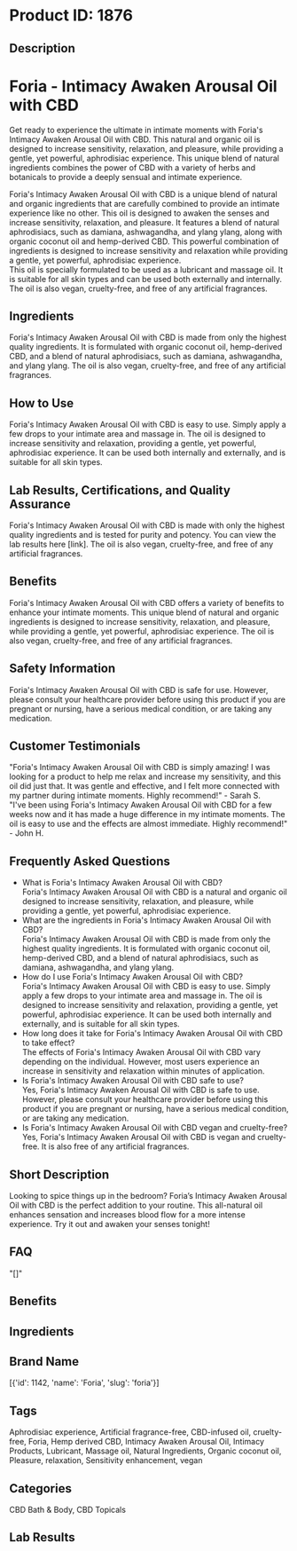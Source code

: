 # Product ID: 1876
## Description
<h1>Foria - Intimacy Awaken Arousal Oil with CBD</h1>
<p>Get ready to experience the ultimate in intimate moments with Foria's Intimacy Awaken Arousal Oil with CBD. This natural and organic oil is designed to increase sensitivity, relaxation, and pleasure, while providing a gentle, yet powerful, aphrodisiac experience. This unique blend of natural ingredients combines the power of CBD with a variety of herbs and botanicals to provide a deeply sensual and intimate experience.</p>
<p>Foria's Intimacy Awaken Arousal Oil with CBD is a unique blend of natural and organic ingredients that are carefully combined to provide an intimate experience like no other. This oil is designed to awaken the senses and increase sensitivity, relaxation, and pleasure. It features a blend of natural aphrodisiacs, such as damiana, ashwagandha, and ylang ylang, along with organic coconut oil and hemp-derived CBD. This powerful combination of ingredients is designed to increase sensitivity and relaxation while providing a gentle, yet powerful, aphrodisiac experience.<br />
This oil is specially formulated to be used as a lubricant and massage oil. It is suitable for all skin types and can be used both externally and internally. The oil is also vegan, cruelty-free, and free of any artificial fragrances.</p>
<h2>Ingredients</h2>
<p>Foria's Intimacy Awaken Arousal Oil with CBD is made from only the highest quality ingredients. It is formulated with organic coconut oil, hemp-derived CBD, and a blend of natural aphrodisiacs, such as damiana, ashwagandha, and ylang ylang. The oil is also vegan, cruelty-free, and free of any artificial fragrances.</p>
<h2>How to Use</h2>
<p>Foria's Intimacy Awaken Arousal Oil with CBD is easy to use. Simply apply a few drops to your intimate area and massage in. The oil is designed to increase sensitivity and relaxation, providing a gentle, yet powerful, aphrodisiac experience. It can be used both internally and externally, and is suitable for all skin types.</p>
<h2>Lab Results, Certifications, and Quality Assurance</h2>
<p>Foria's Intimacy Awaken Arousal Oil with CBD is made with only the highest quality ingredients and is tested for purity and potency. You can view the lab results here [link]. The oil is also vegan, cruelty-free, and free of any artificial fragrances.</p>
<h2>Benefits</h2>
<p>Foria's Intimacy Awaken Arousal Oil with CBD offers a variety of benefits to enhance your intimate moments. This unique blend of natural and organic ingredients is designed to increase sensitivity, relaxation, and pleasure, while providing a gentle, yet powerful, aphrodisiac experience. The oil is also vegan, cruelty-free, and free of any artificial fragrances.</p>
<h2>Safety Information</h2>
<p>Foria's Intimacy Awaken Arousal Oil with CBD is safe for use. However, please consult your healthcare provider before using this product if you are pregnant or nursing, have a serious medical condition, or are taking any medication.</p>
<h2>Customer Testimonials</h2>
<p>"Foria's Intimacy Awaken Arousal Oil with CBD is simply amazing! I was looking for a product to help me relax and increase my sensitivity, and this oil did just that. It was gentle and effective, and I felt more connected with my partner during intimate moments. Highly recommend!" - Sarah S.<br />
"I've been using Foria's Intimacy Awaken Arousal Oil with CBD for a few weeks now and it has made a huge difference in my intimate moments. The oil is easy to use and the effects are almost immediate. Highly recommend!" - John H.</p>
<h2>Frequently Asked Questions</h2>
<ul>
<li>What is Foria's Intimacy Awaken Arousal Oil with CBD?<br />
Foria's Intimacy Awaken Arousal Oil with CBD is a natural and organic oil designed to increase sensitivity, relaxation, and pleasure, while providing a gentle, yet powerful, aphrodisiac experience.</li>
<li>What are the ingredients in Foria's Intimacy Awaken Arousal Oil with CBD?<br />
Foria's Intimacy Awaken Arousal Oil with CBD is made from only the highest quality ingredients. It is formulated with organic coconut oil, hemp-derived CBD, and a blend of natural aphrodisiacs, such as damiana, ashwagandha, and ylang ylang.</li>
<li>How do I use Foria's Intimacy Awaken Arousal Oil with CBD?<br />
Foria's Intimacy Awaken Arousal Oil with CBD is easy to use. Simply apply a few drops to your intimate area and massage in. The oil is designed to increase sensitivity and relaxation, providing a gentle, yet powerful, aphrodisiac experience. It can be used both internally and externally, and is suitable for all skin types.</li>
<li>How long does it take for Foria's Intimacy Awaken Arousal Oil with CBD to take effect?<br />
The effects of Foria's Intimacy Awaken Arousal Oil with CBD vary depending on the individual. However, most users experience an increase in sensitivity and relaxation within minutes of application.</li>
<li>Is Foria's Intimacy Awaken Arousal Oil with CBD safe to use?<br />
Yes, Foria's Intimacy Awaken Arousal Oil with CBD is safe to use. However, please consult your healthcare provider before using this product if you are pregnant or nursing, have a serious medical condition, or are taking any medication.</li>
<li>Is Foria's Intimacy Awaken Arousal Oil with CBD vegan and cruelty-free?<br />
Yes, Foria's Intimacy Awaken Arousal Oil with CBD is vegan and cruelty-free. It is also free of any artificial fragrances.</li>
</ul>

## Short Description
<p>Looking to spice things up in the bedroom? Foria&#8217;s Intimacy Awaken Arousal Oil with CBD is the perfect addition to your routine. This all-natural oil enhances sensation and increases blood flow for a more intense experience. Try it out and awaken your senses tonight!</p>

## FAQ
"[]"
## Benefits

## Ingredients

## Brand Name
[{'id': 1142, 'name': 'Foria', 'slug': 'foria'}]
## Tags
Aphrodisiac experience, Artificial fragrance-free, CBD-infused oil, cruelty-free, Foria, Hemp derived CBD, Intimacy Awaken Arousal Oil, Intimacy Products, Lubricant, Massage oil, Natural Ingredients, Organic coconut oil, Pleasure, relaxation, Sensitivity enhancement, vegan
## Categories
CBD Bath &amp; Body, CBD Topicals
## Lab Results

